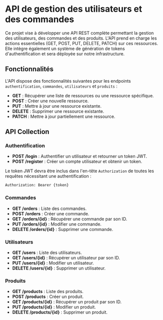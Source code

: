 # API de gestion des utilisateurs et des commandes

Ce projet vise à développer une API REST complète permettant la gestion des utilisateurs, des commandes et des produits. L'API prend en charge les actions essentielles (GET, POST, PUT, DELETE, PATCH) sur ces ressources. Elle intègre également un système de génération de tokens d'authentification et sera déployée sur notre infrastructure.

## Fonctionnalités

L'API dispose des fonctionnalités suivantes pour les endpoints `authentification`, `commandes`, `utilisateurs` et `produits` :

- **GET** : Récupérer une liste de ressources ou une ressource spécifique.
- **POST** : Créer une nouvelle ressource.
- **PUT** : Mettre à jour une ressource existante.
- **DELETE** : Supprimer une ressource existante.
- **PATCH** : Mettre à jour partiellement une ressource.

## API Collection

### Authentification

- **POST /login** : Authentifier un utilisateur et retourner un token JWT.
- **POST /register** : Créer un compte utilisateur et obtenir un token.

Le token JWT devra être inclus dans l'en-tête `Authorization` de toutes les requêtes nécessitant une authentification :
```sh
Authorization: Bearer {token}
```

### Commandes

- **GET /orders** : Liste des commandes.
- **POST /orders** : Créer une commande.
- **GET /orders/{id}** : Récupérer une commande par son ID.
- **PUT /orders/{id}** : Modifier une commande.
- **DELETE /orders/{id}** : Supprimer une commande.

### Utilisateurs

- **GET /users** : Liste des utilisateurs.
- **GET /users/{id}** : Récupérer un utilisateur par son ID.
- **PUT /users/{id}** : Modifier un utilisateur.
- **DELETE /users/{id}** : Supprimer un utilisateur.

### Produits

- **GET /products** : Liste des produits.
- **POST /products** : Créer un produit.
- **GET /products/{id}** : Récupérer un produit par son ID.
- **PUT /products/{id}** : Modifier un produit.
- **DELETE /products/{id}** : Supprimer un produit.
